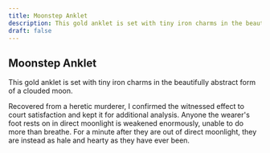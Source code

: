 ```yaml
---
title: Moonstep Anklet
description: This gold anklet is set with tiny iron charms in the beautifully abstract form of a clouded...
draft: false
---
```


## Moonstep Anklet

This gold anklet is set with tiny iron charms in the beautifully abstract form of a clouded
moon.

Recovered from a heretic murderer, I confirmed the witnessed effect to court satisfaction and
kept it for additional analysis. Anyone the wearer's foot rests on in direct moonlight is
weakened enormously, unable to do more than breathe. For a minute after they are out of direct
moonlight, they are instead as hale and hearty as they have ever been.
